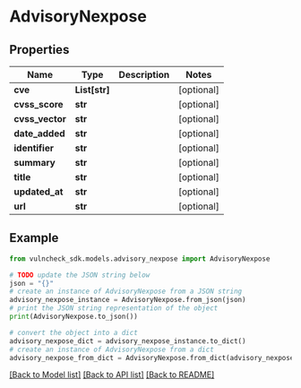# AdvisoryNexpose


## Properties

Name | Type | Description | Notes
------------ | ------------- | ------------- | -------------
**cve** | **List[str]** |  | [optional] 
**cvss_score** | **str** |  | [optional] 
**cvss_vector** | **str** |  | [optional] 
**date_added** | **str** |  | [optional] 
**identifier** | **str** |  | [optional] 
**summary** | **str** |  | [optional] 
**title** | **str** |  | [optional] 
**updated_at** | **str** |  | [optional] 
**url** | **str** |  | [optional] 

## Example

```python
from vulncheck_sdk.models.advisory_nexpose import AdvisoryNexpose

# TODO update the JSON string below
json = "{}"
# create an instance of AdvisoryNexpose from a JSON string
advisory_nexpose_instance = AdvisoryNexpose.from_json(json)
# print the JSON string representation of the object
print(AdvisoryNexpose.to_json())

# convert the object into a dict
advisory_nexpose_dict = advisory_nexpose_instance.to_dict()
# create an instance of AdvisoryNexpose from a dict
advisory_nexpose_from_dict = AdvisoryNexpose.from_dict(advisory_nexpose_dict)
```
[[Back to Model list]](../README.md#documentation-for-models) [[Back to API list]](../README.md#documentation-for-api-endpoints) [[Back to README]](../README.md)


